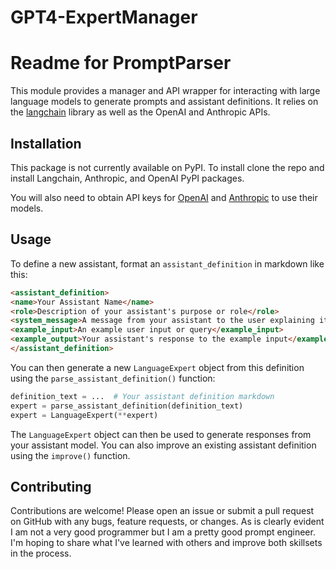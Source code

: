 # GPT4-ExpertManager

# Readme for PromptParser

This module provides a manager and API wrapper for interacting with large language models to generate prompts and assistant definitions. It relies on the [langchain](https://github.com/langchain/langchain) library as well as the OpenAI and Anthropic APIs.

## Installation
This package is not currently available on PyPI. To install clone the repo and install Langchain, Anthropic, and OpenAI PyPI packages.

You will also need to obtain API keys for [OpenAI](https://openai.com/product) and [Anthropic](https://www.anthropic.com/product) to use their models.

## Usage
To define a new assistant, format an `assistant_definition` in markdown like this:
```markdown
<assistant_definition>
<name>Your Assistant Name</name> 
<role>Description of your assistant's purpose or role</role>
<system_message>A message from your assistant to the user explaining its purpose</system_message>
<example_input>An example user input or query</example_input>  
<example_output>Your assistant's response to the example input</example_output>
</assistant_definition> 
```

You can then generate a new `LanguageExpert` object from this definition using the `parse_assistant_definition()` function:
```python
definition_text = ...  # Your assistant definition markdown
expert = parse_assistant_definition(definition_text)
expert = LanguageExpert(**expert)
```

The `LanguageExpert` object can then be used to generate responses from your assistant model. You can also improve an existing assistant definition using the `improve()` function.

## Contributing
Contributions are welcome! Please open an issue or submit a pull request on GitHub with any bugs, feature requests, or changes. As is clearly evident I am not a very good programmer but I am a pretty good prompt engineer. I'm hoping to share what I've learned with others and improve both skillsets in the process.
